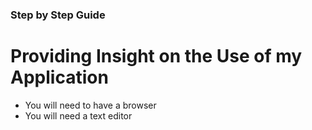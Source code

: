### Step by Step Guide

# Providing Insight on the Use of my Application

- You  will need to have a browser
- You will need a text editor
